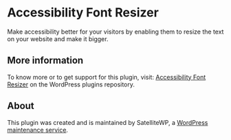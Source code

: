 # Accessibility Font Resizer
Make accessibility better for your visitors by enabling them to resize the text on your website and make it bigger.


## More information

To know more or to get support for this plugin, visit:
[Accessibility Font Resizer](https://en-ca.wordpress.org/plugins/accessibility-font-resizer/) on the WordPress plugins repository.

## About

This plugin was created and is maintained by SatelliteWP, a [WordPress maintenance service](https://www.satellitewp.com/en?utm_source=accessibility-font-resizer).
